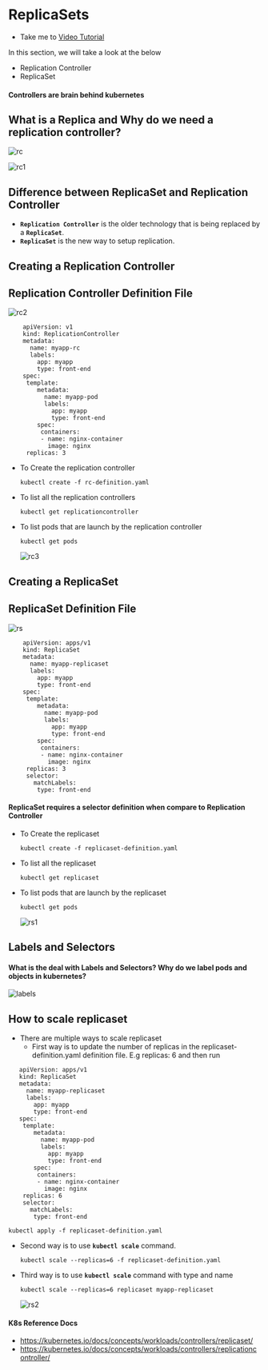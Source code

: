 # ReplicaSets

- Take me to [Video Tutorial](https://kodekloud.com/topic/replicasets/)

In this section, we will take a look at the below

- Replication Controller
- ReplicaSet

#### Controllers are brain behind kubernetes

## What is a Replica and Why do we need a replication controller?

  ![rc](../../images/rc.PNG)
  
  ![rc1](../../images/rc1.PNG)
  
## Difference between ReplicaSet and Replication Controller

- **`Replication Controller`** is the older technology that is being replaced by a **`ReplicaSet`**.
- **`ReplicaSet`** is the new way to setup replication.

## Creating a Replication Controller

## Replication Controller Definition File
  
   ![rc2](../../images/rc2.PNG)
  
```
    apiVersion: v1
    kind: ReplicationController
    metadata:
      name: myapp-rc
      labels:
        app: myapp
        type: front-end
    spec:
     template:
        metadata:
          name: myapp-pod
          labels:
            app: myapp
            type: front-end
        spec:
         containers:
         - name: nginx-container
           image: nginx
     replicas: 3
```

- To Create the replication controller

    ```
    kubectl create -f rc-definition.yaml
    ```

- To list all the replication controllers

    ```
    kubectl get replicationcontroller
    ```

- To list pods that are launch by the replication controller

    ```
    kubectl get pods
    ```

    ![rc3](../../images/rc3.PNG)

## Creating a ReplicaSet
  
## ReplicaSet Definition File

   ![rs](../../images/rs.PNG)

```
    apiVersion: apps/v1
    kind: ReplicaSet
    metadata:
      name: myapp-replicaset
      labels:
        app: myapp
        type: front-end
    spec:
     template:
        metadata:
          name: myapp-pod
          labels:
            app: myapp
            type: front-end
        spec:
         containers:
         - name: nginx-container
           image: nginx
     replicas: 3
     selector:
       matchLabels:
        type: front-end
 ```

#### ReplicaSet requires a selector definition when compare to Replication Controller

- To Create the replicaset

    ```
    kubectl create -f replicaset-definition.yaml
    ```

- To list all the replicaset

    ```
    kubectl get replicaset
    ```

- To list pods that are launch by the replicaset

    ```
    kubectl get pods
    ```

    ![rs1](../../images/rs1.PNG)

## Labels and Selectors

#### What is the deal with Labels and Selectors? Why do we label pods and objects in kubernetes?

  ![labels](../../images/labels.PNG)
  
## How to scale replicaset

- There are multiple ways to scale replicaset
  - First way is to update the number of replicas in the replicaset-definition.yaml definition file. E.g replicas: 6 and then run

 ```
    apiVersion: apps/v1
    kind: ReplicaSet
    metadata:
      name: myapp-replicaset
      labels:
        app: myapp
        type: front-end
    spec:
     template:
        metadata:
          name: myapp-pod
          labels:
            app: myapp
            type: front-end
        spec:
         containers:
         - name: nginx-container
           image: nginx
     replicas: 6
     selector:
       matchLabels:
        type: front-end
```

  ```
  kubectl apply -f replicaset-definition.yaml
  ```

- Second way is to use **`kubectl scale`** command.

  ```
  kubectl scale --replicas=6 -f replicaset-definition.yaml
  ```

- Third way is to use **`kubectl scale`** command with type and name

  ```
  kubectl scale --replicas=6 replicaset myapp-replicaset
  ```

  ![rs2](../../images/rs2.PNG)

#### K8s Reference Docs

- <https://kubernetes.io/docs/concepts/workloads/controllers/replicaset/>
- <https://kubernetes.io/docs/concepts/workloads/controllers/replicationcontroller/>
